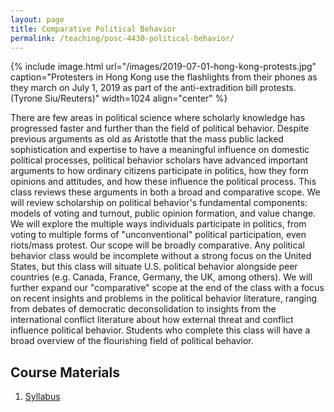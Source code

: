 ```yaml
---
layout: page
title: Comparative Political Behavior
permalink: /teaching/posc-4430-political-behavior/
---
```


{% include image.html url="/images/2019-07-01-hong-kong-protests.jpg" caption="Protesters in Hong Kong use the flashlights from their phones as they march on July 1, 2019 as part of the anti-extradition bill protests. (Tyrone Siu/Reuters)" width=1024 align="center" %}

There are few areas in political science where scholarly knowledge has progressed faster and further than the field of political behavior. Despite previous arguments as old as Aristotle that the mass public lacked sophistication and expertise to have a meaningful influence on domestic political processes, political behavior scholars have advanced important arguments to how ordinary citizens participate in politics, how they form opinions and attitudes, and how these influence the political process. This class reviews these arguments in both a broad and comparative scope. We will review scholarship on political behavior's fundamental components: models of voting and turnout, public opinion formation, and value change. We will explore the multiple ways individuals participate in politics, from voting to multiple forms of "unconventional" political participation, even riots/mass protest. Our scope will be broadly comparative. Any political behavior class would be incomplete without a strong focus on the United States, but this class will situate U.S. political behavior alongside peer countries (e.g. Canada, France, Germany, the UK, among others). We will further expand our "comparative" scope at the end of the class with a focus on recent insights and problems in the political behavior literature, ranging from debates of democratic deconsolidation to insights from the international conflict literature about how external threat and conflict influence political behavior. Students who complete this class will have a broad overview of the flourishing field of political behavior.
 

## Course Materials

1. [Syllabus](https://www.dropbox.com/s/3acq61tvyc3g08k/comparative-political-behavior-syllabus.pdf?dl=0)

